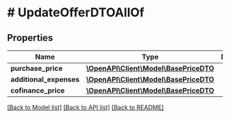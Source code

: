 # # UpdateOfferDTOAllOf

## Properties

Name | Type | Description | Notes
------------ | ------------- | ------------- | -------------
**purchase_price** | [**\OpenAPI\Client\Model\BasePriceDTO**](BasePriceDTO.md) |  | [optional]
**additional_expenses** | [**\OpenAPI\Client\Model\BasePriceDTO**](BasePriceDTO.md) |  | [optional]
**cofinance_price** | [**\OpenAPI\Client\Model\BasePriceDTO**](BasePriceDTO.md) |  | [optional]

[[Back to Model list]](../../README.md#models) [[Back to API list]](../../README.md#endpoints) [[Back to README]](../../README.md)
